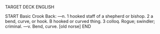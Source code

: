 TARGET DECK
ENGLISH

START
Basic
Crook
Back: —n. 1 hooked staff of a shepherd or bishop. 2 a bend, curve, or hook. B hooked or curved thing. 3 colloq. Rogue; swindler; criminal. —v. Bend, curve. [old norse]
END
